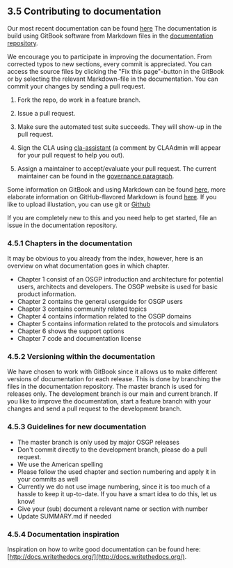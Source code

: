 ## 3.5 Contributing to documentation

Our most recent documentation can be found [here](http://54.77.62.182/documentation/) The documentation is build using GitBook software from Markdown files in the [documentation repository](https://github.com/OSGP/Documentation). 

We encourage you to participate in improving the documentation. From corrected typos to new sections, every commit is appreciated. You can access the source files by clicking the "Fix this page"-button in the GitBook or by selecting the relevant Markdown-file in the documentation. You can commit your changes by sending a pull request. 

1. Fork the repo, do work in a feature branch.

2. Issue a pull request.

3. Make sure the automated test suite succeeds. They will show-up in the pull request.

4. Sign the CLA using [cla-assistant](http://52.16.237.165/) (a comment by CLAAdmin will appear for your pull request to help you out).

5. Assign a maintainer to accept/evaluate your pull request. The current maintainer can be found in the [governance paragraph](../Opensourcecommunity/Governance).

Some information on GitBook and using Markdown can be found [here](http://help.gitbook.com/), more elaborate information on GitHub-flavored Markdown is found [here](https://help.github.com/articles/github-flavored-markdown/). If you like to upload illustation, you can use git or [Github](https://help.github.com/articles/adding-a-file-to-a-repository/)

If you are completely new to this and you need help to get started, file an issue in the documentation repository.

### 4.5.1 Chapters in the documentation

It may be obvious to you already from the index, however, here is an overview on what documentation goes in which chapter. 

* Chapter 1 consist of an OSGP introduction and architecture for potential users, architects and developers. The OSGP website is used for basic product information.
* Chapter 2 contains the general userguide for OSGP users
* Chapter 3 contains community related topics
* Chapter 4 contains information related to the OSGP domains
* Chapter 5 contains information related to the protocols and simulators
* Chapter 6 shows the support options
* Chapter 7 code and documentation license

### 4.5.2 Versioning within the documentation

We have chosen to work with GitBook since it allows us to make different versions of documentation for each release. This is done by branching the files in the documentation repository. The master branch is used for releases only. The development branch is our main and current branch. If you like to improve the documentation, start a feature branch with your changes and send a pull request to the development branch.

### 4.5.3 Guidelines for new documentation

- The master branch is only used by major OSGP releases
- Don't commit directly to the development branch, please do a pull request.
- We use the American spelling
- Please follow the used chapter and section numbering and apply it in your commits as well
- Currently we do not use image numbering, since it is too much of a hassle to keep it up-to-date. If you have a smart idea to do this, let us know! 
- Give your (sub) document a relevant name or section with number
- Update SUMMARY.md if needed

### 4.5.4 Documentation inspiration

Inspiration on how to write good documentation can be found here: [http://docs.writethedocs.org/](http://docs.writethedocs.org/).

